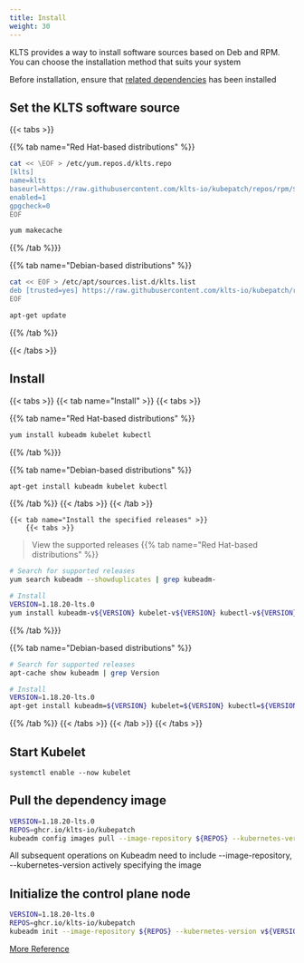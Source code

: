 ```yaml
---
title: Install
weight: 30
---
```


KLTS provides a way to install software sources based on Deb and RPM. 
You can choose the installation method that suits your system

Before installation, ensure that [related dependencies](/zh/documents/preinstall) has been installed

## Set the KLTS software source

{{< tabs >}}

{{% tab name="Red Hat-based distributions" %}}
``` bash
cat << \EOF > /etc/yum.repos.d/klts.repo
[klts]
name=klts
baseurl=https://raw.githubusercontent.com/klts-io/kubepatch/repos/rpm/$basearch/
enabled=1
gpgcheck=0
EOF

yum makecache
```
{{% /tab %}}}

{{% tab name="Debian-based distributions" %}}
``` bash
cat << EOF > /etc/apt/sources.list.d/klts.list
deb [trusted=yes] https://raw.githubusercontent.com/klts-io/kubepatch/repos/deb stable main
EOF

apt-get update
```
{{% /tab %}}

{{< /tabs >}}


## Install

{{< tabs >}}
    {{< tab name="Install" >}}
        {{< tabs >}}

{{% tab name="Red Hat-based distributions" %}}
``` bash
yum install kubeadm kubelet kubectl
```
{{% /tab %}}}

{{% tab name="Debian-based distributions" %}}
``` bash
apt-get install kubeadm kubelet kubectl
```
{{% /tab %}}
        {{< /tabs >}}
    {{< /tab >}}

    {{< tab name="Install the specified releases" >}}
        {{< tabs >}}

> View the supported releases
{{% tab name="Red Hat-based distributions" %}}
``` bash
# Search for supported releases
yum search kubeadm --showduplicates | grep kubeadm-

# Install
VERSION=1.18.20-lts.0
yum install kubeadm-v${VERSION} kubelet-v${VERSION} kubectl-v${VERSION}
```
{{% /tab %}}}

{{% tab name="Debian-based distributions" %}}
``` bash
# Search for supported releases
apt-cache show kubeadm | grep Version

# Install
VERSION=1.18.20-lts.0
apt-get install kubeadm=${VERSION} kubelet=${VERSION} kubectl=${VERSION}
```
{{% /tab %}}
        {{< /tabs >}}
    {{< /tab >}}
{{< /tabs >}}

## Start Kubelet

```
systemctl enable --now kubelet
```

## Pull the dependency image

``` bash
VERSION=1.18.20-lts.0
REPOS=ghcr.io/klts-io/kubepatch
kubeadm config images pull --image-repository ${REPOS} --kubernetes-version v${VERSION}
```

All subsequent operations on Kubeadm need to include --image-repository, --kubernetes-version actively specifying the image

## Initialize the control plane node

``` bash
VERSION=1.18.20-lts.0
REPOS=ghcr.io/klts-io/kubepatch
kubeadm init --image-repository ${REPOS} --kubernetes-version v${VERSION}
```

[More Reference](https://kubernetes.io/docs/setup/production-environment/tools/kubeadm/create-cluster-kubeadm/)
